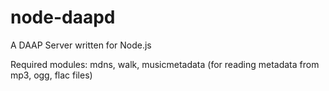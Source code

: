 node-daapd
==========

A DAAP Server written for Node.js

Required modules: mdns, walk, musicmetadata (for reading metadata from mp3, ogg, flac files)
